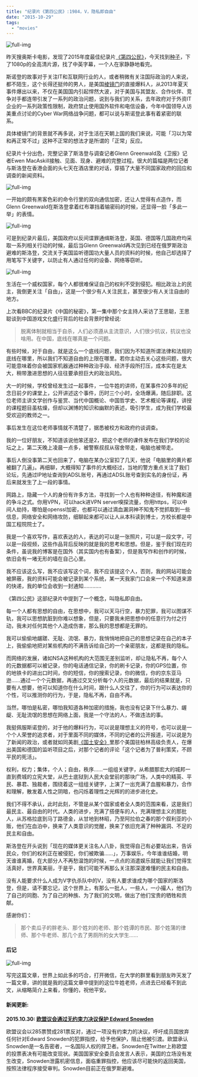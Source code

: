 ```yaml
---
title: "纪录片《第四公民》:1984，V，隐私即自由"
date: "2015-10-29"
tags: 
  - "movies"
---
```


![full-img](https://static.is26.com/blog/2015/snowden.jpg)

昨天搜奥斯卡电影，发现了2015年度最佳纪录片[《第四公民》](https://zh.wikipedia.org/wiki/%E7%AC%AC%E5%9B%9B%E5%85%AC%E6%B0%91)，今天找到[种子](http://www.bttiantang.com/s.php?q=%E7%AC%AC%E5%9B%9B%E5%85%AC%E6%B0%91&sitesearch=www.bttiantang.com&domains=bttiantang.com&hl=zh-CN&ie=UTF-8&oe=UTF-8)，下了1080p的全高清片源，找了中英字幕，一个人在家静静地看完。

斯诺登的故事对于关注IT和互联网行业的人，或者稍微有关注国际政治的人来说，都不陌生，这个长得还挺帅的男人，是美国[棱镜门](https://zh.wikipedia.org/zh/%E7%A8%9C%E9%8F%A1%E8%A8%88%E7%95%AB)的直接爆料人，从2013年夏天事件爆出以来，不仅在美国国内引起悍然大波，对于美国与其盟友、合作伙伴、竞争对手都连带引发了一系列的政治问题，说到与我们的关系，去年政府对于外资IT企业的一系列政策性限制，政府禁止使用国外软件和电信设备，今年中国领导人访美重点讨论的Cyber War网络战争问题，都可以说与斯诺登此事有着紧密的联系。

具体棱镜门的背景就不再多说，对于生活在天朝上国的我们来说，可能「习以为常和再正常不过」这种不正常的想法才是所谓的「正常」反应。

纪录片十分出色，完整记录了斯洛登与调查记者Glenn Greenwald及《卫报》记者Ewen MacAskill接触、见面、现身、避难的完整过程。很大的篇幅是两位记者与斯洛登在香港会面的头七天在酒店里的对话，穿插了大量不同国家政府的回应和调查的新闻资料。

![full-img](https://static.is26.com/blog/2015/snowden2.jpg)

一开始的颇有黑客色彩的命令行里的双向通信加密，还让人觉得有点造作，而Glenn Greenwald在斯洛登拿着红布罩挡着输密码的时候，还显得一脸「多此一举」的表情。

![full-img](https://static.is26.com/blog/2015/snowden3.jpg)

可是到纪录片最后，美国政府以反间谍罪通缉斯洛登，英国、德国等几国政府均采取一系列相关行动的时候，最后当Glenn Greenwald再次见到已经在俄罗斯政治避难的斯洛登，交流关于美国监听德国功大量人员的资料的时候，他自己却选择了用笔写下关键字，以防止有人通过任何的设备、网络等窃听。

![full-img](https://static.is26.com/blog/2015/snowden4s.jpg)

生活在一个威权国家，每个人都很难保证自己的权利不受到侵犯。相比政治上的民主，我倒更关注「自由」，这是一个很少有人关注民主，甚至很少有人关注自由的地方。

上次看BBC的纪录片《中国的秘密》，第一集中那个女主持人采访了王思聪，王思聪谈到中国游戏文化盛行背后的社会背景时曾经说:

> 脱离体制就相当于自杀，人们必须遵从主流意识，人们很少抗议，抗议也没啥用。在中国，底线在哪真是一个问题。

有些时候，对于自由，就是这么一个底线问题，我们因为不知道所谓法律和法规的底线在哪里，所以我们不知道自由的上限在哪里。若你主动去关心这些问题，很大可能意味着你会被国家机器通过种种政治手段、经济手段所打压，成本实在是太大，稍带激进思想的人往往要承担巨大的政治风险。

大一的时候，学校曾经发生过一起事件，一位牛姓的讲师，在某事件20多年的纪念日前夕的课堂上，公开讲述这个事件，历时三个小时，全场爆满，随后辞职。这位老师主讲文学创作与鉴赏、当代中国概论、中国哲学史、艺术概论等课程，讲授的课程题目虽枯燥，但却以渊博的知识和幽默的表述，吸引学生，成为我们学校最受欢迎的教师之一。

事后发生在这位老师事情就不清楚了，据悉被校方和政府约谈调查。

我的一位好朋友，不知道该说他笨还是2，把这个老师的课件发布在我们学校的论坛之上，第二天晚上凌晨一点多，被警察叔叔从宿舍带走，电脑也被带走。

事后人倒没事第二天也回来了，电脑在某办公室扣了几天，他说「电脑里的黄片都被翻了几遍」。再细聊，大概得知了事件的大概经过，当地的警方重点关注了我们论坛，先通过IP地址查询到ADSL账号，再通过ADSL账号查到实名的身份证，再后来就发生了上一段的事情。

网路上，隐藏一个人的身份有许多方法，寻找到一个人也有种种途径，有种魔和道的争斗之式。你用VPN，可以hack进VPN server嗅探流量，你用https，可以中间人劫持，哪怕是openssl加密，也都可以通过滴血漏洞神不知鬼不觉抓取到一些信息，网络安全和网络攻防，细聊起来都可以让人从本科读到博士，方校长都是中国工程院院士了。

我是一个喜欢写作，喜欢表达的人，表达的可以是一张照片，可以是一段文字，可以是一段视频，这些作品背后反映的就是我的思考和思想。但是，鉴于我们现在的条件，虽说我的博客是在国外（其实国内也有备案），但是我写作和创作的时候，依旧会有一堵无形的墙在自己心里。

我不应该这么写，我不应该写这个词，我不应该提这个人，否则，我的网站可能会被屏蔽，我的资料可能会被记录到某个系统，某一天我家门口会来一个不知道来源的快递，我的单位会收到一封通知…………

《第四公民》这部纪录片中提到了一个概念，叫隐私即自由。

每一个人都有思想的自由，在思想中，我可以天马行空，暴力犯罪，我可以图谋不轨，我可以思想肮脏到你难以想象，但是，只要我未把思想中的任意行为付之行动，我未对任何其他个人造成伤害，那么我的思想都是无罪的。

我可以偷偷地龌蹉、无耻、流氓、暴力，我悄悄地把自己的思想记录在自己的本子上，我偷偷地把对某些机构的不满告诉给自己的一个亲密朋友，这都是我的隐私。

而网络的发展，诸如NSA这种机构的大范围无差别监听，却让隐私不再，每个人的元数据都可以被记录，你的电话通信记录，你的刷卡记录，你的GPS位置，你的地铁卡的进出口时间，你的短信，你的搜索记录，你的微信，你的京东亚马逊……通过一个个元数据，再通过交叉分析每个人的元数据，最后的结果就是，只要有人想要，他可以知道你在什么时间，跟什么人交往了，你的行为可以表达你的个性，可以推测你的行为，于是，隐私不再，自由不再。

当然，哪怕是私密，哪怕我知道各种加密的措施，我也没有记录下什么暴力、龌龊、无耻流氓的思想在网络上面，我是一个守法的人，不做违法的事。

我挺佩服斯诺登的，对于他的爆料行为，可以说是理想主义的符号，也可以说是一个个人荣誉的追求者，对于里面不同的媒体，不同的记者的公开报道，可以说是为了新闻的政治，或者就如同美剧[《国土安全》](http://movie.douban.com/subject/26258113/)里那个美国驻柏林高级负责人，在爆出美国和德国的监听项目之后，对那个记者的评论「这个记者为了普利策奖，不顾平民的死活」。

权利，权力；集体，个人；自由，秩序……一组组关键字，从希腊那宏大的城邦一直到费城的立宪大堂，从巴士底狱到人民大会堂前的那块广场，人类中的精英、平民、暴君、独裁者，围绕着这一组组关键字，上演了一出充满了血腥和暴力，合作和理解，散发着人性之阴暗，也闪烁着理性之光辉的的进步进化史。

我们不得不承认，此时此刻，不管是从某个国家或者全人类的范围来看，这是我们最民主、最自由的时代。人类的进步，充满了搭便车的人，充满理想主义的那批人，从苏格拉底到马丁路德金，从甘地到林昭，乃至阿拉伯之春的那个叙利亚的小贩，他们在血泊中，换来了人类意识的觉醒，换来了依旧充满了种种漏洞、不足的民主和自由。

斯洛登在开头说到「现在的媒体更关注名人八卦，我觉得自己有必要站出来，告诉民众，你们的权利正在被侵犯，你们被欺骗……」，万事娱乐，今年谁谁结婚，明天谁谁离婚，在大部分人不再愁温饱的时候，一点点的消遣娱乐就能让我们觉得生活真好，世界真美丽，于是乎，我们可能不再那么关注那深邃难懂的民主和自由。

没有人能要求什么人成为V字仇杀队中的V，没有人要求谁成为哪个国家的斯洛登，但是，请不要忘记，这个世界上，有那么一批人，一些人，一小撮人，他们为了自己的同胞、为了自己的种族、为了我们的文明，做出了他们宝贵的牺牲和贡献。

感谢你们：

> 那个卖瓜子的胖老头、那个姓刘的老师、那个姓谭的市民、那个姓蒲的律师、那个牛老师、那几个去了男厕所的女大学生……

#### 后记

![full-img](https://static.is26.com/blog/2015/snowden6.jpg)

写完这篇文章，世界上如此多的巧合，打开微信，在大学的群里看到朋友昨天发了一篇文章，讲的就是我的这篇文章中提到的这位牛姓老师，点进去已经看不到此文，从缩略简介上来看，你懂的，祝他平安。

#### 新闻更新:

**2015.10.30: [欧盟议会通过无约束力决议保护 Edward Snowden](http://www.solidot.org/story?sid=45992)**

欧盟议会以285票赞成281票反对，通过一项没有约束力的决议，呼吁成员国放弃任何针对Edward Snowden的犯罪指控，给予他保护，阻止他被引渡。欧盟承认Snowden是一名告密者，一名国际人权的捍卫者。Snowden在Twitter上称欧盟的投票表决有可能改变现状。美国国家安全委员会发言人表示，美国的立场没有发生改变，Snowden泄露机密信息，面临重罪指控，他应该尽可能快的返回美国，按照法律程序接受审判。Snowden目前正在俄罗斯避难。
